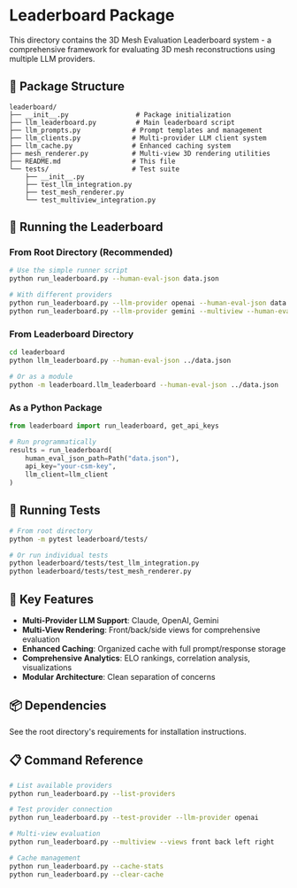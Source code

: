 # Leaderboard Package

This directory contains the 3D Mesh Evaluation Leaderboard system - a comprehensive framework for evaluating 3D mesh reconstructions using multiple LLM providers.

## 📁 Package Structure

```
leaderboard/
├── __init__.py                 # Package initialization
├── llm_leaderboard.py          # Main leaderboard script
├── llm_prompts.py             # Prompt templates and management
├── llm_clients.py             # Multi-provider LLM client system
├── llm_cache.py               # Enhanced caching system
├── mesh_renderer.py           # Multi-view 3D rendering utilities
├── README.md                  # This file
└── tests/                     # Test suite
    ├── __init__.py
    ├── test_llm_integration.py
    ├── test_mesh_renderer.py
    └── test_multiview_integration.py
```

## 🚀 Running the Leaderboard

### From Root Directory (Recommended)
```bash
# Use the simple runner script
python run_leaderboard.py --human-eval-json data.json

# With different providers
python run_leaderboard.py --llm-provider openai --human-eval-json data.json
python run_leaderboard.py --llm-provider gemini --multiview --human-eval-json data.json
```

### From Leaderboard Directory
```bash
cd leaderboard
python llm_leaderboard.py --human-eval-json ../data.json

# Or as a module
python -m leaderboard.llm_leaderboard --human-eval-json ../data.json
```

### As a Python Package
```python
from leaderboard import run_leaderboard, get_api_keys

# Run programmatically
results = run_leaderboard(
    human_eval_json_path=Path("data.json"),
    api_key="your-csm-key",
    llm_client=llm_client
)
```

## 🧪 Running Tests

```bash
# From root directory
python -m pytest leaderboard/tests/

# Or run individual tests
python leaderboard/tests/test_llm_integration.py
python leaderboard/tests/test_mesh_renderer.py
```

## 🔧 Key Features

- **Multi-Provider LLM Support**: Claude, OpenAI, Gemini
- **Multi-View Rendering**: Front/back/side views for comprehensive evaluation
- **Enhanced Caching**: Organized cache with full prompt/response storage
- **Comprehensive Analytics**: ELO rankings, correlation analysis, visualizations
- **Modular Architecture**: Clean separation of concerns

## 📦 Dependencies

See the root directory's requirements for installation instructions.

## 📋 Command Reference

```bash
# List available providers
python run_leaderboard.py --list-providers

# Test provider connection
python run_leaderboard.py --test-provider --llm-provider openai

# Multi-view evaluation
python run_leaderboard.py --multiview --views front back left right

# Cache management
python run_leaderboard.py --cache-stats
python run_leaderboard.py --clear-cache
``` 